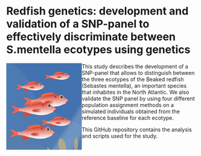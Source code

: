 # Redfish genetics: development and validation of a SNP-panel to effectively discriminate between S.mentella ecotypes using genetics
<img src="redfish_illustration.jpg" align="left" width="200" />
This study describes the development of a SNP-panel that allows to distinguish between the three ecotypes of the Beaked redfish (Sebastes mentella), an important species that inhabites in the North Atlantic. We also validate the SNP panel by using four different population assignment methods on a simulated individuals obtained from the reference baseline for each ecotype.


This GitHub repository contains the analysis and scripts used for the study.

